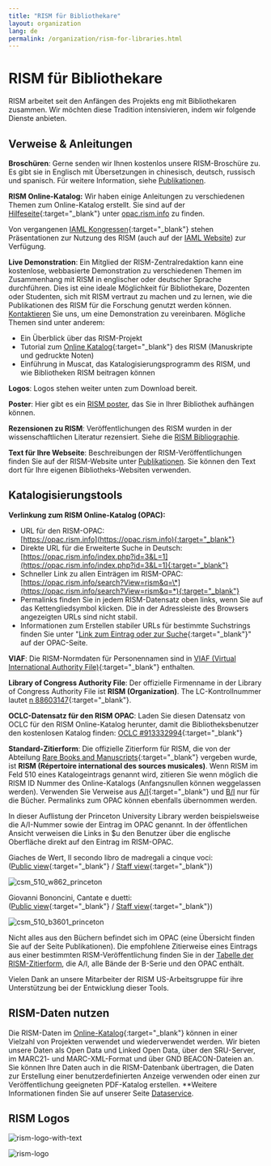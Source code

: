 ```yaml
---
title: "RISM für Bibliothekare"
layout: organization
lang: de
permalink: /organization/rism-for-libraries.html
---
```


# RISM für Bibliothekare

RISM arbeitet seit den Anfängen des Projekts eng mit Bibliothekaren zusammen. Wir möchten diese Tradition intensivieren, indem wir folgende Dienste anbieten.

## Verweise & Anleitungen

**Broschüren**: Gerne senden wir Ihnen kostenlos unsere RISM-Broschüre zu. Es gibt sie in Englisch mit Übersetzungen in chinesisch, deutsch, russisch und spanisch. Für weitere Information, siehe [Publikationen](/publications/brochures.html).

**RISM Online-Katalog:** Wir haben einige Anleitungen zu verschiedenen Themen zum Online-Katalog erstellt. Sie sind auf der [Hilfeseite](https://opac.rism.info/index.php?id=4&L=1&id=4){:target="_blank"} unter [opac.rism.info](http://opac.rism.info) zu finden.

Von vergangenen [IAML Kongressen](/publications.html){:target="_blank"} stehen Präsentationen zur Nutzung des RISM (auch auf der [IAML Website](http://www.iaml.info/r-projects)) zur Verfügung.

**Live Demonstration**: Ein Mitglied der RISM-Zentralredaktion kann eine kostenlose, webbasierte Demonstration zu verschiedenen Themen im Zusammenhang mit RISM in englischer oder deutscher Sprache durchführen. Dies ist eine ideale Möglichkeit für Bibliothekare, Dozenten oder Studenten, sich mit RISM vertraut zu machen und zu lernen, wie die Publikationen des RISM für die Forschung genutzt werden können. [Kontaktieren](mailto:contact@rism.info) Sie uns, um eine Demonstration zu vereinbaren. Mögliche Themen sind unter anderem: 

* Ein Überblick über das RISM-Projekt
* Tutorial zum [Online Katalog](https://opac.rism.info/){:target="_blank"} des RISM (Manuskripte und gedruckte Noten) 
* Einführung in Muscat, das Katalogisierungsprogramm des RISM, und wie Bibliotheken RISM beitragen können

**Logos**: Logos stehen weiter unten zum Download bereit.

**Poster**: Hier gibt es ein [RISM poster]( /resources/organization/2019_RISM_poster_web_A1.pdf), das Sie in Ihrer Bibliothek aufhängen können.

**Rezensionen zu RISM**: Veröffentlichungen des RISM wurden in der wissenschaftlichen Literatur rezensiert. Siehe die [RISM Bibliographie](/publications/bibliography.html).

**Text für Ihre Webseite**: Beschreibungen der RISM-Veröffentlichungen finden Sie auf der RISM-Website unter [Publikationen](/publications.html). Sie können den Text dort für Ihre eigenen Bibliotheks-Websiten verwenden.

## Katalogisierungstools

**Verlinkung zum RISM Online-Katalog (OPAC):**

* URL für den RISM-OPAC:  
[https://opac.rism.info](https://opac.rism.info){:target="_blank"}
* Direkte URL für die Erweiterte Suche in Deutsch:  
[https://opac.rism.info/index.php?id=3&L=1](https://opac.rism.info/index.php?id=3&L=1){:target="_blank"}
* Schneller Link zu allen Einträgen im RISM-OPAC:  
[https://opac.rism.info/search?View=rism&q=\*](https://opac.rism.info/search?View=rism&q=*){:target="_blank"}
* Permalinks finden Sie in jedem RISM-Datensatz oben links, wenn Sie auf das Kettengliedsymbol klicken. Die in der Adressleiste des Browsers angezeigten URLs sind nicht stabil.
* Informationen zum Erstellen stabiler URLs für bestimmte Suchstrings finden Sie unter "[Link zum Eintrag oder zur Suche](https://opac.rism.info/index.php?id=8&L=1#c49){:target="_blank"}" auf der OPAC-Seite.

**VIAF**: Die RISM-Normdaten für Personennamen sind in [VIAF (Virtual International Authority File)](http://www.viaf.org/){:target="_blank"} enthalten.

**Library of Congress Authority File**: Der offizielle Firmenname in der Library of Congress Authority File ist **RISM (Organization)**. The LC-Kontrollnummer lautet [n 88603147](https://lccn.loc.gov/n88603147){:target="_blank"}.

**OCLC-Datensatz für den RISM OPAC**: Laden Sie diesen Datensatz von OCLC für den RISM Online-Katalog herunter, damit die Bibliotheksbenutzer den kostenlosen Katalog finden: [OCLC #913332994](http://www.worldcat.org/oclc/913332994){:target="_blank"}

**Standard-Zitierform**: Die offizielle Zitierform für RISM, die von der Abteilung [Rare Books and Manuscripts](https://rbms.info/scf/?scf_entries=rism-repertoire-international-des-sources-musicales){:target="_blank"} vergeben wurde, ist **RISM (Répertoire international des sources musicales)**. Wenn RISM im Feld 510 eines Katalogeintrags genannt wird, zitieren Sie wenn möglich die RISM ID Nummer des Online-Katalogs (Anfangsnullen können weggelassen werden). Verwenden Sie Verweise aus [A/I](/publications.html#c36){:target="_blank"} und [B/I](/publications.html#c2619) nur für die Bücher. Permalinks zum OPAC können ebenfalls übernommen werden. 

In dieser Auflistung der Princeton University Library werden beispielsweise die A/I-Nummer sowie der Eintrag im OPAC genannt. In der öffentlichen Ansicht verweisen die Links in $u den Benutzer über die englische Oberfläche direkt auf den Eintrag im RISM-OPAC.

Giaches de Wert, Il secondo libro de madregali a cinque voci:  
([Public view](https://catalog.princeton.edu/catalog/10096131){:target="_blank"} / [Staff view](https://catalog.princeton.edu/catalog/10096131/staff_view){:target="_blank"})

![csm_510_w862_princeton](/images/organization/csm_510_w862_princeton.jpg)

Giovanni Bononcini, Cantate e duetti:  
([Public view](https://catalog.princeton.edu/catalog/1751797){:target="_blank"} / [Staff view](https://catalog.princeton.edu/catalog/1751797/staff_view){:target="_blank"})

![csm_510_b3601_princeton](/images/organization/csm_510_b3601_princeton.jpg)

Nicht alles aus den Büchern befindet sich im OPAC (eine Übersicht finden Sie auf der Seite Publikationen). Die empfohlene Zitierweise eines Eintrags aus einer bestimmten RISM-Veröffentlichung finden Sie in der [Tabelle der RISM-Zitierform]( /resources/organization/RISM_Citation_Styles_2019_06.pdf), die A/I, alle Bände der B-Serie und den OPAC enthält.

Vielen Dank an unsere Mitarbeiter der RISM US-Arbeitsgruppe für ihre Unterstützung bei der Entwicklung dieser Tools.

## RISM-Daten nutzen

Die RISM-Daten im [Online-Katalog](http://opac.rism.info/){:target="_blank"} können in einer Vielzahl von Projekten verwendet und wiederverwendet werden. Wir bieten unsere Daten als Open Data und Linked Open Data, über den SRU-Server, im MARC21- und MARC-XML-Format und über GND BEACON-Dateien an. Sie können Ihre Daten auch in die RISM-Datenbank übertragen, die Daten zur Erstellung einer benutzerdefinierten Anzeige verwenden oder einen zur Veröffentlichung geeigneten PDF-Katalog erstellen. **Weitere Informationen finden Sie auf unserer Seite [Dataservice](/community/data-services.html#c2671).

## RISM Logos

![rism-logo-with-text](/images/organization/rism-logo-with-text.png)

![rism-logo](/images/organization/rism-logo.png)
